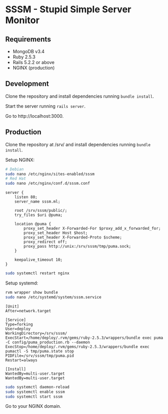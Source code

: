 # SSSM - Stupid Simple Server Monitor

## Requirements

- MongoDB v3.4
- Ruby 2.5.3
- Rails 5.2.2 or above
- NGINX (production)

## Development

Clone the repository and install dependencies running ```bundle install```.

Start the server running ```rails server```.

Go to http://localhost:3000.

## Production

Clone the repository at /srv/ and install dependencies running ```bundle install```.

Setup NGINX:

```bash
# Debian
sudo nano /etc/nginx/sites-enabled/sssm
# Red Hat
sudo nano /etc/nginx/conf.d/sssm.conf
```

```text
server {
	listen 80;
	server_name sssm.ml;

	root /srv/sssm/public/;
	try_files $uri @puma;

	location @puma {
		proxy_set_header X-Forwarded-For $proxy_add_x_forwarded_for;
		proxy_set_header Host $host;
		proxy_set_header X-Forwarded-Proto $scheme;
		proxy_redirect off;
		proxy_pass http://unix:/srv/sssm/tmp/puma.sock;
	}

	keepalive_timeout 10;
}
```

```bash
sudo systemctl restart nginx
```

Setup systemd:

```bash
rvm wrapper show bundle
sudo nano /etc/systemd/system/sssm.service
```

```text
[Unit]
After=network.target

[Service]
Type=forking
User=deploy
WorkingDirectory=/srv/sssm/
ExecStart=/home/deploy/.rvm/gems/ruby-2.5.3/wrappers/bundle exec puma -C config/puma_production.rb --daemon
ExecStop=/home/deploy/.rvm/gems/ruby-2.5.3/wrappers/bundle exec pumactl -S tmp/puma.state stop
PIDFile=/srv/sssm/tmp/puma.pid
Restart=always

[Install]
WantedBy=multi-user.target
WantedBy=multi-user.target
```

```bash
sudo systemctl daemon-reload
sudo systemctl enable sssm
sudo systemctl start sssm
```

Go to your NGINX domain.